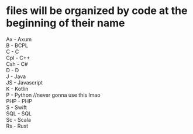 # files will be organized by code at the beginning of their name  
Ax - Axum  <br />
B - BCPL  <br />
C - C  <br />
Cpl - C++  <br />
Csh - C#  <br />
D - D  <br />
J - Java  <br />
JS - Javascript  <br />
K - Kotlin  <br />
P - Python //never gonna use this lmao  <br />
PHP - PHP  <br />
S - Swift  <br />
SQL - SQL  <br />
Sc - Scala  <br />
Rs - Rust  <br />
